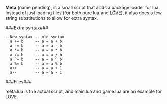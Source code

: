 **Meta** (name pending), is a small script that adds a package loader for lua. Instead of just loading files (for both pure lua and [LÖVE](http://love2d.org)), it also does a few string substitutions to allow for extra syntax.

###Extra syntax###

    --New syntax -- old syntax
      a += b     -- a = a + b
      a -= b     -- a = a - b
      a *= b     -- a = a * b
      a /= b     -- a = a / b
      a ^= b     -- a = a ^ b
      a %= b     -- a = a % b
      a++        -- a = a + 1
      a--        -- a = a - 1

###Files###

meta.lua is the actual script, and main.lua and game.lua are an example for LÖVE.
